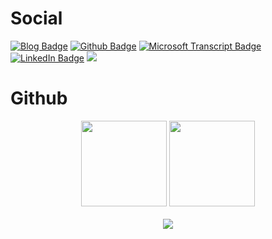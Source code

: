 # Social
[![Blog Badge](https://img.shields.io/badge/Charlie%20Wei%20Blog-white?style=plastic&logo=c)](https://www.charliewei.net/)
[![Github Badge](https://img.shields.io/badge/Charlie%20Wei-100000?style=plastic&logo=github&logoColor=white)](https://github.com/charliewei0716/)
[![Microsoft Transcript Badge](https://img.shields.io/badge/Microsoft%20Transcript-steelblue?style=plastic&logo=microsoftazure)](https://learn.microsoft.com/zh-tw/users/charliewei/transcript/dwzqfrw5mjoeq1d?tab=applied-skills-tab)
[![LinkedIn Badge](https://img.shields.io/badge/LinkedIn-0077B5?style=plastic&logo=linkedin&logoColor=white)](https://www.linkedin.com/in/charlie-wei/)
![](https://komarev.com/ghpvc/?username=charliewei0716&style=plastic)

# Github
<div align="center">
  <img height="137px" src="https://github-readme-stats.vercel.app/api?username=charliewei0716&hide_title=true&hide_border=true&show_icons=true&line_height=21&rank_icon=github&theme=transparent" />
  <img height="137px" src="https://github-readme-stats.vercel.app/api/top-langs/?username=charliewei0716&hide_title=true&hide_border=true&layout=compact&langs_count=6&theme=transparent" />
</div>

<br/>

<div align="center">
  <img src="https://github-readme-activity-graph.vercel.app/graph?username=charliewei0716&theme=react"/>
</div>
